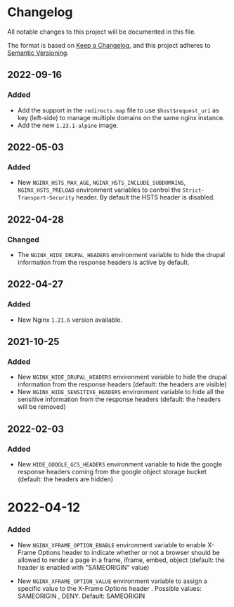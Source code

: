# Changelog

All notable changes to this project will be documented in this file.

The format is based on [Keep a Changelog](https://keepachangelog.com/en/1.0.0/),
and this project adheres to [Semantic Versioning](https://semver.org/spec/v2.0.0.html).

## 2022-09-16

### Added

- Add the support in the `redirects.map` file to use `$host$request_uri` as key (left-side) to manage multiple domains on the same nginx instance.
- Add the new `1.23.1-alpine` image.

## 2022-05-03

### Added

- New `NGINX_HSTS_MAX_AGE`, `NGINX_HSTS_INCLUDE_SUBDOMAINS`, `NGINX_HSTS_PRELOAD` environment variables to control the `Strict-Transport-Security` header. By default the HSTS header is disabled.

## 2022-04-28

### Changed

- The `NGINX_HIDE_DRUPAL_HEADERS` environment variable to hide the drupal information from the response headers is active by default.

## 2022-04-27

### Added

- New Nginx `1.21.6` version available.

## 2021-10-25

### Added

- New `NGINX_HIDE_DRUPAL_HEADERS` environment variable to hide the drupal information from the response headers (default: the headers are visible)
- New `NGINX_HIDE_SENSITIVE_HEADERS` environment variable to hide all the sensitive information from the response headers (default: the headers will be removed)

## 2022-02-03

### Added

- New `HIDE_GOOGLE_GCS_HEADERS` environment variable to hide the google response headers coming from the google object storage bucket (default: the headers are hidden)

# 2022-04-12

### Added

- New `NGINX_XFRAME_OPTION_ENABLE` environment variable to enable X-Frame Options header to indicate whether or not a browser should be allowed to render a page in a frame, iframe, embed, object (default: the header is enabled with "SAMEORIGIN" value)

- New `NGINX_XFRAME_OPTION_VALUE` environment variable to assign a specific value to the X-Frame Options header . Possible values: SAMEORIGIN , DENY. Default: SAMEORIGIN
